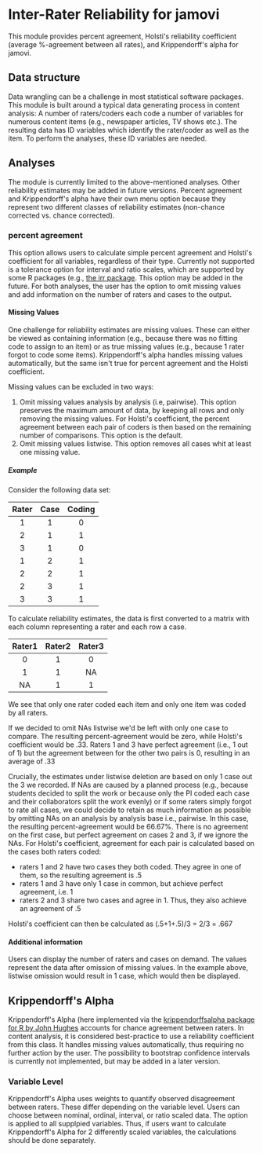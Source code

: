 # Inter-Rater Reliability for jamovi
This module provides percent agreement, Holsti's reliability coefficient (average %-agreement between all rates), and Krippendorff's alpha for jamovi. 

## Data structure
Data wrangling can be a challenge in most statistical software packages.
This module is built around a typical data generating process in content analysis: 
A number of raters/coders each code a number of variables for numerous content items (e.g., newspaper articles, TV shows etc.). The resulting data has ID variables which identify the rater/coder as well as the item. 
To perform the analyses, these ID variables are needed.

## Analyses
The module is currently limited to the above-mentioned analyses. Other reliability estimates may be added in future versions. Percent agreement and Krippendorff's alpha have their own menu option because they represent two different classes of reliability estimates (non-chance corrected vs. chance corrected).

### percent agreement
This option allows users to calculate simple percent agreement and Holsti's coefficient for all variables, regardless of their type. Currently not supported is a tolerance option for interval and ratio scales, which are supported by some R packages (e.g., [the irr package](https://cran.r-project.org/web/packages/irr/index.html). This option may be added in the future. For both analyses, the user has the option to omit missing values and add information on the number of raters and cases to the output.

#### Missing Values
One challenge for reliability estimates are missing values. These can either be viewed as containing information (e.g., because there was no fitting code to assign to an item) or as true missing values (e.g., because 1 rater forgot to code some items). Krippendorff's alpha handles missing values automatically, but the same isn't true for percent agreement and the Holsti coefficient.

Missing values can be excluded in two ways:
1. Omit missing values analysis by analysis (i.e, pairwise). This option preserves the maximum amount of data, by keeping all rows and only removing the missing values. For Holsti's coefficient, the percent agreement between each pair of coders is then based on the remaining number of comparisons. This option is the default.
2. Omit missing values listwise. This option removes all cases whit at least one missing value. 


##### Example
Consider the following data set:


| Rater  | Case | Coding|
| :----: |:----:| :----:|
| 1      | 1    | 0     |
| 2      | 1    | 1     |
| 3      | 1    | 0     |
| 1      | 2    | 1     |
| 2      | 2    | 1     |
| 2      | 3    | 1     |
| 3      | 3    | 1     |


To calculate reliability estimates, the data is first converted to a matrix with each column representing a rater and each row a case.

| Rater1 |Rater2| Rater3|
| :----: |:----:| :----:|
| 0      | 1    | 0     |
| 1      | 1    | NA    |
| NA     | 1    | 1     |

We see that only one rater coded each item and only one item was coded by all raters. 


If we decided to omit NAs listwise we'd be left with only one case to compare. The resulting percent-agreement would  be zero, while Holsti's coefficient would be .33. Raters 1 and 3  have perfect agreement (i.e., 1 out of 1) but the agreement between for the other two pairs is 0, resulting in an average of .33

Crucially, the estimates under listwise deletion are based on only 1 case out the 3 we recorded. If NAs are caused by a planned process (e.g., because students decided to split the work or because only the PI coded each case and their collaborators split the work evenly) or if some raters simply forgot to rate all cases, we could decide to retain as much information as possible by omitting NAs on an analysis by analysis base i.e., pairwise.
In this case, the resulting percent-agreement would be 66.67%. There is no agreement on the first case, but perfect agreement on cases 2 and 3, if we ignore the NAs. For Holsti's coefficient, agreement for each pair is calculated based on the cases both raters coded:
- raters 1 and 2 have two cases they both coded. They agree in one of them, so the resulting agreement is .5
- raters 1 and 3 have only 1 case in common, but achieve perfect agreement, i.e. 1
- raters 2 and 3 share two cases and agree in 1. Thus, they also achieve an agreement of .5

Holsti's coefficient can then be calculated as (.5+1+.5)/3 = 2/3 = .667

#### Additional information

Users can display the number of raters and cases on demand. The values represent the data after omission of missing values. In the example above, listwise omission would result in 1 case, which would then be displayed.



## Krippendorff's Alpha
Krippendorff's Alpha (here implemented via the [krippendorffsalpha package for R by John Hughes](https://cran.r-project.org/web/packages/krippendorffsalpha/index.html) accounts for chance agreement between raters. In content analysis, it is considered best-practice to use a reliability coefficient from this class. It handles missing values automatically, thus requiring no further action by the user. The possibility to bootstrap confidence intervals is currently not implemented, but may be added in a later version.

### Variable Level
Krippendorff's Alpha uses weights to quantify observed disagreement between raters. These differ depending on the variable level. Users can choose between nominal, ordinal, interval, or ratio scaled data. The option is applied to all supplpied variables. Thus, if users want to calculate Krippendorff's Alpha for 2 differently scaled variables, the calculations should be done separately. 
